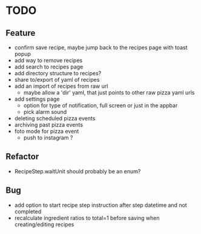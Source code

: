 # TODO

## Feature
- confirm save recipe, maybe jump back to the recipes page with toast popup
- add way to remove recipes 
- add search to recipes page
- add directory structure to recipes?
- share to/export of yaml of recipes
- add an import of recipes from raw url
    - maybe allow a 'dir' yaml, that just points to other raw pizza yaml urls
- add settings page
    - option for type of notification, full screen or just in the appbar
    - pick alarm sound
- deleting scheduled pizza events
- archiving past pizza events
- foto mode for pizza event
    - push to instagram ?
    
## Refactor
- RecipeStep.waitUnit should probably be an enum?
    
## Bug
- add option to start recipe step instruction after step datetime and not completed
- recalculate ingredient ratios to total=1 before saving when creating/editing recipes